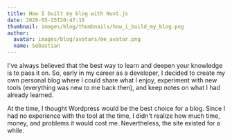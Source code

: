 ```yaml
---
title: How I built my blog with Nuxt.js
date: 2020-05-25T20:47:18
thumbnail: images/blog/thumbnails/how_i_build_my_blog.png
author:
  avatar: images/blog/avatars/me_avatar.png
  name: Sebastian
---
```


I've always believed that the best way to learn and deepen your knowledge is to pass it on. So, early in my career as a developer, I decided to create my own personal blog where I could share what I enjoy, experiment with new tools (everything was new to me back then), and keep notes on what I had already learned.
<!--more-->
At the time, I thought Wordpress would be the best choice for a blog. Since I had no experience with the tool at the time, I didn't realize how much time, money, and problems it would cost me. Nevertheless, the site existed for a while.